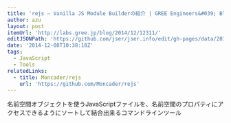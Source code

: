 ```yaml
---
title: 'rejs – Vanilla JS Module Builderの紹介 | GREE Engineers&#039; Blog'
author: azu
layout: post
itemUrl: 'http://labs.gree.jp/blog/2014/12/12311/'
editJSONPath: 'https://github.com/jser/jser.info/edit/gh-pages/data/2014/12/index.json'
date: '2014-12-08T10:38:18Z'
tags:
  - JavaScript
  - Tools
relatedLinks:
  - title: Moncader/rejs
    url: 'https://github.com/Moncader/rejs'
---
```

名前空間オブジェクトを使うJavaScriptファイルを、名前空間のプロパティにアクセスできるようにソートして結合出来るコマンドラインツール
